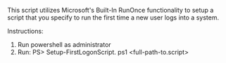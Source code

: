 This script utilizes Microsoft's Built-In RunOnce functionality to setup a script that you specify to run the first time a new user logs into a system.

Instructions:
1. Run powershell as administrator
2. Run:
PS> Setup-FirstLogonScript. ps1 <full-path-to.script>
